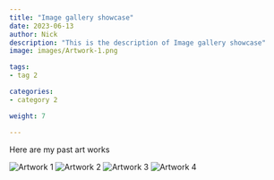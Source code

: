 ```yaml
---
title: "Image gallery showcase"
date: 2023-06-13
author: Nick
description: "This is the description of Image gallery showcase"
image: images/Artwork-1.png

tags:
- tag 2

categories:
- category 2

weight: 7

---
```


Here are my past art works

![Artwork 1](../../../images/Artwork-1.png)
![Artwork 2](../../../images/Artwork-2.png)
![Artwork 3](../../../images/Artwork-3.png)
![Artwork 4](../../../images/Artwork-4.png)